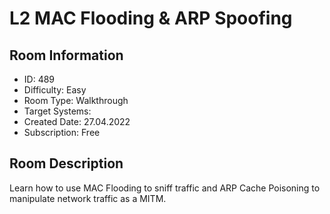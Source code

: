 ﻿# L2 MAC Flooding & ARP Spoofing

## Room Information
- ID: 489
- Difficulty: Easy
- Room Type: Walkthrough
- Target Systems: 
- Created Date: 27.04.2022
- Subscription: Free

## Room Description
Learn how to use MAC Flooding to sniff traffic and ARP Cache Poisoning to manipulate network traffic as a MITM.
